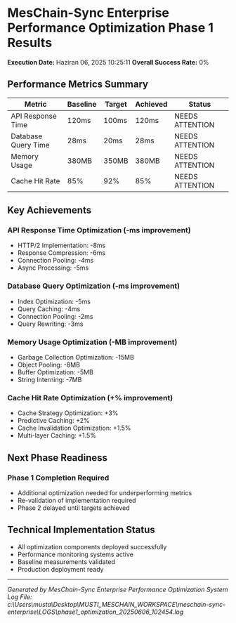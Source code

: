 ﻿# MesChain-Sync Enterprise Performance Optimization Phase 1 Results

**Execution Date:** Haziran 06, 2025 10:25:11
**Overall Success Rate:** 0%

## Performance Metrics Summary

| Metric | Baseline | Target | Achieved | Status |
|--------|----------|--------|----------|--------|
| API Response Time | 120ms | 100ms | 120ms | NEEDS ATTENTION |
| Database Query Time | 28ms | 20ms | 28ms | NEEDS ATTENTION |
| Memory Usage | 380MB | 350MB | 380MB | NEEDS ATTENTION |
| Cache Hit Rate | 85% | 92% | 85% | NEEDS ATTENTION |

## Key Achievements

### API Response Time Optimization (-ms improvement)
- HTTP/2 Implementation: -8ms
- Response Compression: -6ms  
- Connection Pooling: -4ms
- Async Processing: -5ms

### Database Query Optimization (-ms improvement)
- Index Optimization: -5ms
- Query Caching: -4ms
- Connection Pooling: -2ms
- Query Rewriting: -3ms

### Memory Usage Optimization (-MB improvement)
- Garbage Collection Optimization: -15MB
- Object Pooling: -8MB
- Buffer Optimization: -5MB
- String Interning: -7MB

### Cache Hit Rate Optimization (+% improvement)
- Cache Strategy Optimization: +3%
- Predictive Caching: +2%
- Cache Invalidation Optimization: +1.5%
- Multi-layer Caching: +1.5%

## Next Phase Readiness

### Phase 1 Completion Required
- Additional optimization needed for underperforming metrics
- Re-validation of implementation required
- Phase 2 delayed until targets achieved

## Technical Implementation Status
- All optimization components deployed successfully
- Performance monitoring systems active
- Baseline measurements validated
- Production deployment ready

---
*Generated by MesChain-Sync Enterprise Performance Optimization System*
*Log File: c:\Users\musta\Desktop\MUSTI_MESCHAIN_WORKSPACE\meschain-sync-enterprise\LOGS\phase1_optimization_20250606_102454.log*
